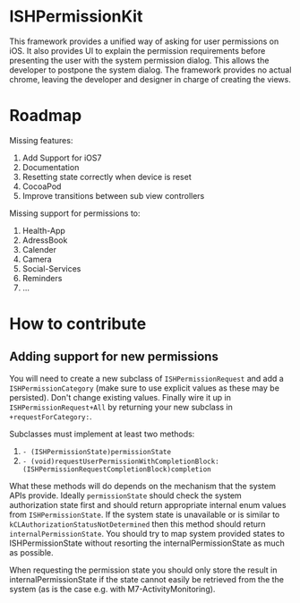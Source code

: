 # ISHPermissionKit

This framework provides a unified way of asking for user permissions on iOS. It also provides UI to explain the permission requirements before presenting the user with the system permission dialog. This allows the developer to postpone the system dialog. The framework provides no actual chrome, leaving the developer and designer in charge of creating the views. 


# Roadmap

Missing features:

1. Add Support for iOS7 
2. Documentation
3. Resetting state correctly when device is reset
4. CocoaPod
5. Improve transitions between sub view controllers


Missing support for permissions to:

1. Health-App
2. AdressBook
3. Calender
4. Camera
5. Social-Services
6. Reminders
8. ...

# How to contribute

## Adding support for new permissions

You will need to create a new subclass of `ISHPermissionRequest` and add a `ISHPermissionCategory` (make sure to use explicit values as these may be persisted). Don't change existing values. Finally wire it up in `ISHPermissionRequest+All` by returning your new subclass in `+requestForCategory:`.

Subclasses must implement at least two methods:

1. `- (ISHPermissionState)permissionState` 
2. `- (void)requestUserPermissionWithCompletionBlock:(ISHPermissionRequestCompletionBlock)completion`

What these methods will do depends on the mechanism that the system APIs provide. Ideally `permissionState` should check the system authorization state first and should return appropriate internal enum values from `ISHPermissionState`. If the system state is unavailable or is similar to `kCLAuthorizationStatusNotDetermined` then this method should return `internalPermissionState`. You should try to map system provided states to ISHPermissionState without resorting the internalPermissionState as much as possible.

When requesting the permission state you should only store the result in internalPermissionState if the state cannot easily be retrieved from the the system (as is the case e.g. with M7-ActivityMonitoring).
